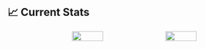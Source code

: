 ## 📈 Current Stats

<div align="center" style="display: flex; align-items:center; gap: 10px; justify-content: center; margin: auto">
  <img width="35%" src="https://github-readme-streak-stats.herokuapp.com?user=Mehedi0101&theme=transparent&hide_border=true" />
  <img width="35%" src="http://github-profile-summary-cards.vercel.app/api/cards/repos-per-language?username=Mehedi0101&theme=transparent">
</div>

